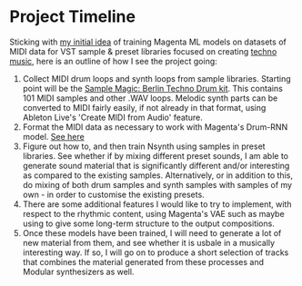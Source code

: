 # Project Timeline

Sticking with [my initial idea](https://github.com/artintelclass/final-andrjjr/blob/master/brainstorm.md) of training Magenta ML models on datasets of MIDI data for VST sample & preset libraries focused on creating [techno music](https://www.youtube.com/watch?v=ZdBWMA9M7xQ), here is an outline of how I see the project going:

1) Collect MIDI drum loops and synth loops from sample libraries. Starting point will be the [Sample Magic: Berlin Techno Drum kit](https://www.samplemagic.com/details/1875/midi-elements-berlin-techno-drums). This contains 101 MIDI samples and other .WAV loops. Melodic synth parts can be converted to MIDI fairly easily, if not already in that format, using Ableton Live's 'Create MIDI from Audio' feature.
2) Format the MIDI data as necessary to work with Magenta's Drum-RNN model. [See here](https://github.com/tensorflow/magenta/tree/master/magenta/models/drums_rnn)
3) Figure out how to, and then train Nsynth using samples in preset libraries. See whether if by mixing different preset sounds, I am able to generate sound material that is significantly different and/or interesting as compared to the existing samples. Alternatively, or in addition to this, do mixing of both drum samples and synth samples with samples of my own - in order to customise the existing presets.
4) There are some additional features I would like to try to implement, with respect to the rhythmic content, using Magenta's VAE such as maybe using to give some long-term structure to the output compositions. 
5) Once these models have been trained, I will need to generate a lot of new material from them, and see whether it is usbale in a musically interesting way. If so, I will go on to produce a short selection of tracks that combines the material generated from these processes and Modular synthesizers as well. 


